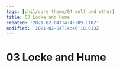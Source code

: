 ```yaml
---
tags: [phil/core theme/04 self and other]
title: 03 Locke and Hume
created: '2021-02-04T14:45:09.110Z'
modified: '2021-02-04T14:46:18.013Z'
---
```


# 03 Locke and Hume

